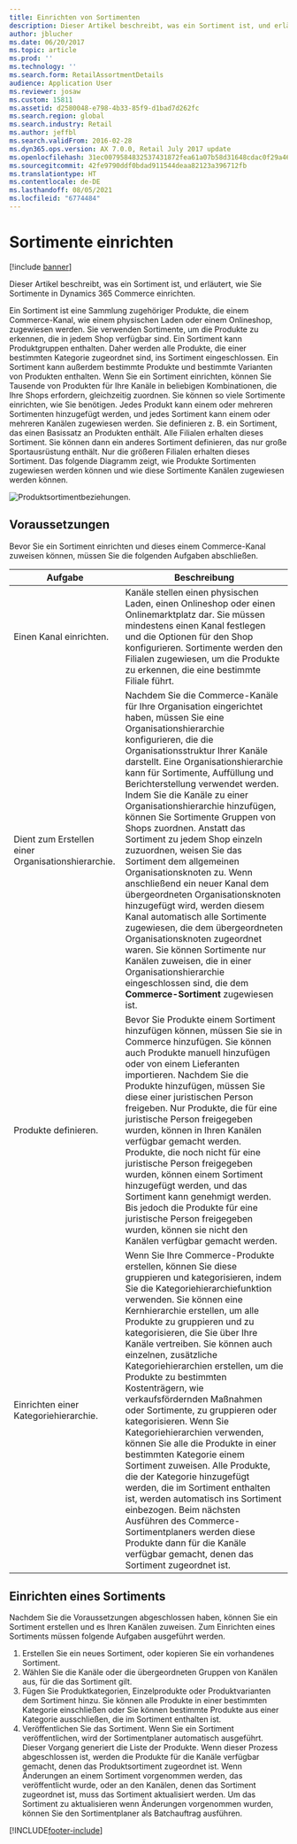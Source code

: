 ```yaml
---
title: Einrichten von Sortimenten
description: Dieser Artikel beschreibt, was ein Sortiment ist, und erläutert, wie Sie Sortimente in Dynamics 365 Commerce einrichten.
author: jblucher
ms.date: 06/20/2017
ms.topic: article
ms.prod: ''
ms.technology: ''
ms.search.form: RetailAssortmentDetails
audience: Application User
ms.reviewer: josaw
ms.custom: 15811
ms.assetid: d2580048-e798-4b33-85f9-d1bad7d262fc
ms.search.region: global
ms.search.industry: Retail
ms.author: jeffbl
ms.search.validFrom: 2016-02-28
ms.dyn365.ops.version: AX 7.0.0, Retail July 2017 update
ms.openlocfilehash: 31ec0079584832537431872fea61a07b58d31648cdac0f29a469bc977009622f
ms.sourcegitcommit: 42fe9790ddf0bdad911544deaa82123a396712fb
ms.translationtype: HT
ms.contentlocale: de-DE
ms.lasthandoff: 08/05/2021
ms.locfileid: "6774484"
---
```

# <a name="set-up-assortments"></a>Sortimente einrichten

[!include [banner](includes/banner.md)]

Dieser Artikel beschreibt, was ein Sortiment ist, und erläutert, wie Sie Sortimente in Dynamics 365 Commerce einrichten.

Ein Sortiment ist eine Sammlung zugehöriger Produkte, die einem Commerce-Kanal, wie einem physischen Laden oder einem Onlineshop, zugewiesen werden. Sie verwenden Sortimente, um die Produkte zu erkennen, die in jedem Shop verfügbar sind. Ein Sortiment kann Produktgruppen enthalten. Daher werden alle Produkte, die einer bestimmten Kategorie zugeordnet sind, ins Sortiment eingeschlossen. Ein Sortiment kann außerdem bestimmte Produkte und bestimmte Varianten von Produkten enthalten. Wenn Sie ein Sortiment einrichten, können Sie Tausende von Produkten für Ihre Kanäle in beliebigen Kombinationen, die Ihre Shops erfordern, gleichzeitig zuordnen. Sie können so viele Sortimente einrichten, wie Sie benötigen. Jedes Produkt kann einem oder mehreren Sortimenten hinzugefügt werden, und jedes Sortiment kann einem oder mehreren Kanälen zugewiesen werden. Sie definieren z. B. ein Sortiment, das einen Basissatz an Produkten enthält. Alle Filialen erhalten dieses Sortiment. Sie können dann ein anderes Sortiment definieren, das nur große Sportausrüstung enthält. Nur die größeren Filialen erhalten dieses Sortiment. Das folgende Diagramm zeigt, wie Produkte Sortimenten zugewiesen werden können und wie diese Sortimente Kanälen zugewiesen werden können.

![Produktsortimentbeziehungen.](./media/assortments_relationship.gif)

## <a name="prerequisites"></a>Voraussetzungen

Bevor Sie ein Sortiment einrichten und dieses einem Commerce-Kanal zuweisen können, müssen Sie die folgenden Aufgaben abschließen.

| Aufgabe                              | Beschreibung |
|-----------------------------------|-------------|
| Einen Kanal einrichten.          | Kanäle stellen einen physischen Laden, einen Onlineshop oder einen Onlinemarktplatz dar. Sie müssen mindestens einen Kanal festlegen und die Optionen für den Shop konfigurieren. Sortimente werden den Filialen zugewiesen, um die Produkte zu erkennen, die eine bestimmte Filiale führt. |
| Dient zum Erstellen einer Organisationshierarchie. | Nachdem Sie die Commerce-Kanäle für Ihre Organisation eingerichtet haben, müssen Sie eine Organisationshierarchie konfigurieren, die die Organisationsstruktur Ihrer Kanäle darstellt. Eine Organisationshierarchie kann für Sortimente, Auffüllung und Berichterstellung verwendet werden. Indem Sie die Kanäle zu einer Organisationshierarchie hinzufügen, können Sie Sortimente Gruppen von Shops zuordnen. Anstatt das Sortiment zu jedem Shop einzeln zuzuordnen, weisen Sie das Sortiment dem allgemeinen Organisationsknoten zu. Wenn anschließend ein neuer Kanal dem übergeordneten Organisationsknoten hinzugefügt wird, werden diesem Kanal automatisch alle Sortimente zugewiesen, die dem übergeordneten Organisationsknoten zugeordnet waren. Sie können Sortimente nur Kanälen zuweisen, die in einer Organisationshierarchie eingeschlossen sind, die dem **Commerce-Sortiment** zugewiesen ist. |
| Produkte definieren.                  | Bevor Sie Produkte einem Sortiment hinzufügen können, müssen Sie sie in Commerce hinzufügen. Sie können auch Produkte manuell hinzufügen oder von einem Lieferanten importieren. Nachdem Sie die Produkte hinzufügen, müssen Sie diese einer juristischen Person freigeben. Nur Produkte, die für eine juristische Person freigegeben wurden, können in Ihren Kanälen verfügbar gemacht werden. Produkte, die noch nicht für eine juristische Person freigegeben wurden, können einem Sortiment hinzugefügt werden, und das Sortiment kann genehmigt werden. Bis jedoch die Produkte für eine juristische Person freigegeben wurden, können sie nicht den Kanälen verfügbar gemacht werden. |
| Einrichten einer Kategoriehierarchie.      | Wenn Sie Ihre Commerce-Produkte erstellen, können Sie diese gruppieren und kategorisieren, indem Sie die Kategoriehierarchiefunktion verwenden. Sie können eine Kernhierarchie erstellen, um alle Produkte zu gruppieren und zu kategorisieren, die Sie über Ihre Kanäle vertreiben. Sie können auch einzelnen, zusätzliche Kategoriehierarchien erstellen, um die Produkte zu bestimmten Kostenträgern, wie verkaufsfördernden Maßnahmen oder Sortimente, zu gruppieren oder kategorisieren. Wenn Sie Kategoriehierarchien verwenden, können Sie alle die Produkte in einer bestimmten Kategorie einem Sortiment zuweisen. Alle Produkte, die der Kategorie hinzugefügt werden, die im Sortiment enthalten ist, werden automatisch ins Sortiment einbezogen. Beim nächsten Ausführen des Commerce-Sortimentplaners werden diese Produkte dann für die Kanäle verfügbar gemacht, denen das Sortiment zugeordnet ist. |

## <a name="setting-up-an-assortment"></a>Einrichten eines Sortiments

Nachdem Sie die Voraussetzungen abgeschlossen haben, können Sie ein Sortiment erstellen und es Ihren Kanälen zuweisen. Zum Einrichten eines Sortiments müssen folgende Aufgaben ausgeführt werden.

1. Erstellen Sie ein neues Sortiment, oder kopieren Sie ein vorhandenes Sortiment.
2. Wählen Sie die Kanäle oder die übergeordneten Gruppen von Kanälen aus, für die das Sortiment gilt.
3. Fügen Sie Produktkategorien, Einzelprodukte oder Produktvarianten dem Sortiment hinzu. Sie können alle Produkte in einer bestimmten Kategorie einschließen oder Sie können bestimmte Produkte aus einer Kategorie ausschließen, die im Sortiment enthalten ist.
4. Veröffentlichen Sie das Sortiment. Wenn Sie ein Sortiment veröffentlichen, wird der Sortimentplaner automatisch ausgeführt. Dieser Vorgang generiert die Liste der Produkte. Wenn dieser Prozess abgeschlossen ist, werden die Produkte für die Kanäle verfügbar gemacht, denen das Produktsortiment zugeordnet ist. Wenn Änderungen an einem Sortiment vorgenommen werden, das veröffentlicht wurde, oder an den Kanälen, denen das Sortiment zugeordnet ist, muss das Sortiment aktualisiert werden. Um das Sortiment zu aktualisieren wenn Änderungen vorgenommen wurden, können Sie den Sortimentplaner als Batchauftrag ausführen.


[!INCLUDE[footer-include](../includes/footer-banner.md)]